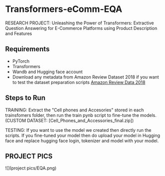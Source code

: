 # Transformers-eComm-EQA

RESEARCH PROJECT: Unleashing the Power of Transformers: Extractive Question Answering for E-Commerce Platforms using Product Description and Features

## Requirements

+ PyTorch
+ Transformers
+ Wandb and Hugging face account
+ Download any metadata from Amazon Review Dataset 2018 if you want to test the dataset preparation scripts [Amazon Review Data 2018](https://cseweb.ucsd.edu/~jmcauley/datasets/amazon_v2/)

## Steps to Run

TRAINING: Extract the "Cell phones and Accesories" stored in each trainsfomers folder, then run the train pynb script to fine-tune the models.(CUSTOM DATASET: [Cell_Phones_and_Accessories_final.zip])

TESTING: If you want to use the model we created then directly run the scripts. If you fine-tuned your model then do upload your model in Hugging face and replace hugging face login, tokenizer and model with your model.

## PROJECT PICS

![](project pics/EQA.png)
